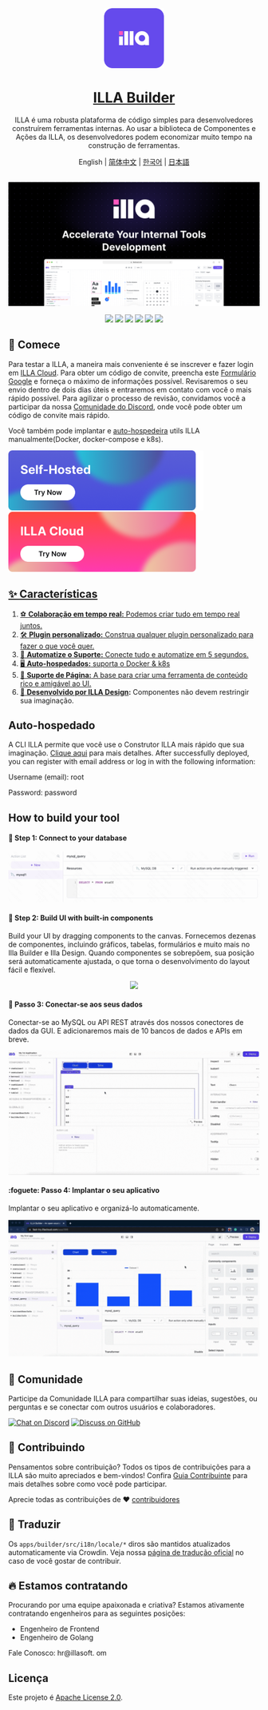 <div align="center">
  <a href="https://cloud.illacloud.com/">
    <img alt="Design de Logotipo ILLA" width="120px" height="120px" src="https://github.com/illacloud/.github/blob/main/assets/images/illa-logo.svg"/>
  </a>
</div>

<h1 align="center"><a href="https://cloud.illacloud.com/">ILLA Builder</a> </h1>

<p align="center">ILLA é uma robusta plataforma de código simples para desenvolvedores construírem ferramentas internas. Ao usar a biblioteca de Componentes e Ações da ILLA, os desenvolvedores podem economizar muito tempo na construção de ferramentas. </p>

<div align="center">
English | <a href="https://github.com/illacloud/illa-builder/blob/main/README-CN.md">简体中文</a> | <a href="https://github.com/illacloud/illa-builder/blob/main/README-KR.md">한국어</a> | <a href="https://github.com/illacloud/illa-builder/blob/main/README-JP.md">日本語</a>
</div>

<br>
<p align="center">
<a href="https://cloud.illacloud.com/">
  <img src="https://github.com/illacloud/.github/blob/main/assets/images/github-home.png">
</a>
</p>


<p align="center">
  <a href="https://discord.gg/illacloud"><img src="https://img.shields.io/badge/chat-Discord-7289DA?logo=discord" height=18></a>
  <a href="https://twitter.com/illacloudHQ"><img src="https://img.shields.io/badge/Twitter-1DA1F2?logo=twitter&logoColor=white" height=18></a>
  <a href="https://github.com/orgs/illacloud/discussions"><img src="https://img.shields.io/badge/discussions-GitHub-333333?logo=github" height=18></a>
  <a title="Crowdin" target="_blank" href="https://crowdin.com/project/illa-builder"><img src="https://badges.crowdin.net/illa-builder/localized.svg"  height=18></a>
  <a href="./LICENSE"><img src="https://img.shields.io/github/license/illacloud/illa-builder" height=18></a>
  <a href="./CONTRIBUTING.md"><img src="https://badgen.net/badge/PRs/Welcome/green?icon=storybook" height=18></a>
</p>

## 🚀 Comece
Para testar a ILLA, a maneira mais conveniente é se inscrever e fazer login em [ILLA Cloud](https://cloud.illacloud.com/). Para obter um código de convite, preencha este [Formulário Google](https://forms.gle/XFRSUc3yFpzbCdcWA) e forneça o máximo de informações possível. Revisaremos o seu envio dentro de dois dias úteis e entraremos em contato com você o mais rápido possível. Para agilizar o processo de revisão, convidamos você a participar da nossa [Comunidade do Discord](https://discord.gg/illacloud), onde você pode obter um código de convite mais rápido.

Você também pode implantar e [auto-hospedeira](https://github.com/illacloud/illa-builder#self-hosted) utils ILLA manualmente(Docker, docker-compose e k8s).

<p>
  <a href="https://www.illacloud.com/en-US/docs/deploy-introduction"><img src="https://github.com/illacloud/.github/blob/main/assets/images/selfhost.png" height=120 />
  <a href="https://cloud.illacloud.com/"><img src="https://raw.githubusercontent.com/illacloud/.github/main/assets/images/ILLA%20Cloud.png" height=120 />
</p>

## ✨ Características

1. ⚽ **Colaboração em tempo real:** Podemos criar tudo em tempo real juntos.
2. 🛠️ **Plugin personalizado:** Construa qualquer plugin personalizado para fazer o que você quer.
3. 🤖 **Automatize o Suporte:** Conecte tudo e automatize em 5 segundos.
4. 🖥️ **Auto-hospedados:** suporta o Docker & k8s
5. 📝 **Suporte de Página:** A base para criar uma ferramenta de conteúdo rico e amigável ao UI.
6. 🎨 **Desenvolvido por [ILLA Design](https://github.com/illacloud/illa-design):** Componentes não devem restringir sua imaginação.

## Auto-hospedado

A CLI ILLA permite que você use o Construtor ILLA mais rápido que sua imaginação. [Clique aqui](https://www.illacloud.com/docs/illa-cli) para mais detalhes. After successfully deployed, you can register with email address or log in with the following information:
<p align="left">Username (email): root</p>
<p align="left">Password: password</p>

## How to build your tool

#### 🎯 Step 1: Connect to your database
<p align="center">
  <a href="https://cloud.illacloud.com/">
    <img src="https://github.com/illacloud/.github/blob/main/assets/images/sql.jpeg">
  </a>
</p>

#### 🎨 Step 2: Build UI with built-in components
Build your UI by dragging components to the canvas. Fornecemos dezenas de componentes, incluindo gráficos, tabelas, formulários e muito mais no Illa Builder e Illa Design. Quando componentes se sobrepõem, sua posição será automaticamente ajustada, o que torna o desenvolvimento do layout fácil e flexível.

<p align="center">
  <a href="https://cloud.illacloud.com/">
    <img src="https://github.com/illacloud/.github/blob/main/assets/images/edit-ui-with-components.gif">
  </a>
</p>

#### 🔌 Passo 3: Conectar-se aos seus dados
Conectar-se ao MySQL ou API REST através dos nossos conectores de dados da GUI. E adicionaremos mais de 10 bancos de dados e APIs em breve.
<p align="center">
  <a href="https://cloud.illacloud.com/">
    <img src="https://github.com/illacloud/.github/blob/main/assets/images/connect-your-data.gif">
  </a>
</p>

#### :foguete: Passo 4: Implantar o seu aplicativo
Implantar o seu aplicativo e organizá-lo automaticamente.
<p align="center">
  <a href="https://cloud.illacloud.com/">
    <img src="https://github.com/illacloud/.github/blob/main/assets/images/deploy.gif">
  </a>
</p>

## 💬 Comunidade

Participe da Comunidade ILLA para compartilhar suas ideias, sugestões, ou perguntas e se conectar com outros usuários e colaboradores.

[![Chat on Discord](https://img.shields.io/badge/chat-Discord-7289DA?logo=discord)](https://discord.gg/illacloud)   [![Discuss on GitHub](https://img.shields.io/badge/discussions-GitHub-333333?logo=github)](https://github.com/orgs/illacloud/discussions)

## 🌱 Contribuindo

Pensamentos sobre contribuição? Todos os tipos de contribuições para a ILLA são muito apreciados e bem-vindos! Confira [Guia Contribuinte](./CONTRIBUTING.md) para mais detalhes sobre como você pode participar.
<p>Aprecie todas as contribuições de ❤️  <a href="https://github.com/illacloud/illa-builder/graphs/contributors">contribuidores</a></p>

## 📢 Traduzir

Os `apps/builder/src/i18n/locale/*` diros são mantidos atualizados automaticamente via Crowdin. Veja nossa [página de tradução oficial](https://crowdin.com/project/illa-builder) no caso de você gostar de contribuir.

## 🔥 Estamos contratando

Procurando por uma equipe apaixonada e criativa? Estamos ativamente contratando engenheiros para as seguintes posições:

- Engenheiro de Frontend
- Engenheiro de Golang

Fale Conosco: hr@illasoft. om

## Licença

Este projeto é [Apache License 2.0](./LICENSE).
